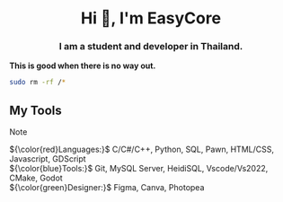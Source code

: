 <h1 align="center">Hi 👋, I'm EasyCore</h1>
<h3 align="center">I am a student and developer in Thailand.</h3>

**This is good when there is no way out.**
```bash
sudo rm -rf /*
```

## My Tools
> [!NOTE]
> ${\color{red}Languages:}$
<span> C/C#/C++, Python, SQL, Pawn, HTML/CSS, Javascript, GDScript</span><br>
${\color{blue}Tools:}$
<span> Git, MySQL Server, HeidiSQL, Vscode/Vs2022, CMake, Godot</span><br>
${\color{green}Designer:}$
<span> Figma, Canva, Photopea</span><br>

